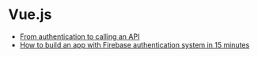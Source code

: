 # Vue.js

* [From authentication to calling an API](https://auth0.com/blog/build-an-app-with-vuejs/)
* [How to build an app with Firebase authentication system in 15 minutes](https://medium.com/@anas.mammeri/vue-2-firebase-how-to-build-a-vue-app-with-firebase-authentication-system-in-15-minutes-fdce6f289c3c?source=emailShare-f493d98ca85-1522730801)